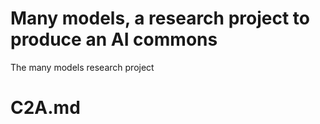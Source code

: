 # Many models, a research project to produce an AI commons
The many models research project 

# C2A.md
